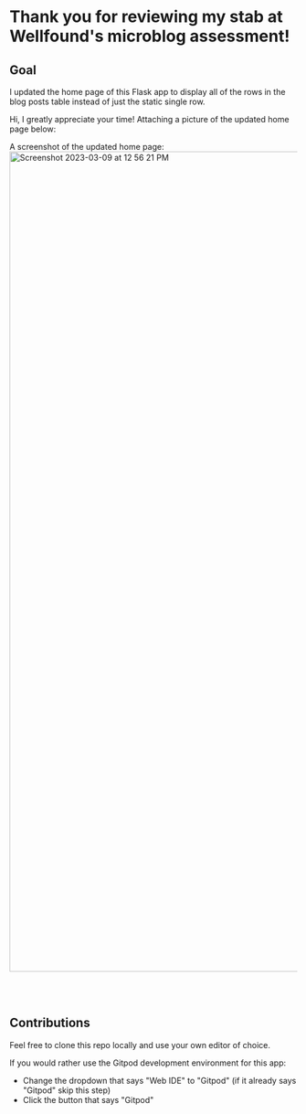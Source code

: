 # Thank you for reviewing my stab at Wellfound's microblog assessment!

## Goal
I updated the home page of this Flask app to display all of the rows in the blog posts table instead of just the static single row.

Hi, I greatly appreciate your time! Attaching a picture of the updated home page below:

A screenshot of the updated home page:
<img width="1436" alt="Screenshot 2023-03-09 at 12 56 21 PM" src="https://user-images.githubusercontent.com/47872417/224114782-e6b5daf6-59f0-43df-858f-429cab1699c7.png">


<BR><BR>

## Contributions
Feel free to clone this repo locally and use your own editor of choice.

If you would rather use the Gitpod development environment for this app:

- Change the dropdown that says "Web IDE" to "Gitpod" (if it already says "Gitpod" skip this step)
- Click the button that says "Gitpod"
